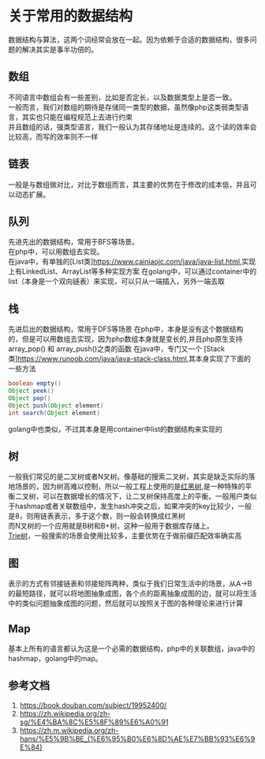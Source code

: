 # 关于常用的数据结构
数据结构与算法，这两个词经常会放在一起。因为依赖于合适的数据结构，很多问题的解决其实是事半功倍的。

## 数组
不同语言中数组会有一些差别，比如是否定长，以及数据类型上是否一致。  
一般而言，我们对数组的期待是存储同一类型的数据，虽然像php这类弱类型语言，其实也只能在编程规范上去进行约束  
并且数组的话，强类型语言，我们一般认为其存储地址是连续的。这个读的效率会比较高，而写的效率则不一样  

## 链表
一般是与数组做对比，对比于数组而言，其主要的优势在于修改的成本低，并且可以动态扩展。

## 队列
先进先出的数据结构，常用于BFS等场景。  
在php中，可以用数组去实现。  
在java中，有单独的[List类]<https://www.cainiaojc.com/java/java-list.html>,实现上有LinkedList、ArrayList等多种实现方案
在golang中，可以通过container中的list（本身是一个双向链表）来实现，可以只从一端插入，另外一端去取


## 栈
先进后出的数据结构，常用于DFS等场景
在php中，本身是没有这个数据结构的，但是可以用数组去实现，因为php数组本身就是变长的,并且php原生支持array_pop() 和 array_push()之类的函数
在java中，专门又一个 [Stack类]<https://www.runoob.com/java/java-stack-class.html>,其本身实现了下面的一些方法
``` java
boolean empty()
Object peek()
Object pop()
Object push(Object element)
int search(Object element)
```
golang中也类似，不过其本身是用container中list的数据结构来实现的


## 树
一般我们常见的是二叉树或者N叉树。像基础的搜索二叉树，其实是缺乏实际的落地场景的，因为树高难以控制，所以一般工程上使用的是[红黑树](https://zh.wikipedia.org/wiki/%E7%BA%A2%E9%BB%91%E6%A0%91),是一种特殊的平衡二叉树，可以在数据增长的情况下，让二叉树保持高度上的平衡。一般用户类似于hashmap或者关联数组中，发生hash冲突之后，如果冲突的key比较少，一般是8，则用链表表示，多于这个数，则一般会转换成红黑树    
而N叉树的一个应用就是B树和B+树，这种一般用于数据库存储上。  
[Trie树](https://zh.m.wikipedia.org/zh-hans/Trie)，一般搜索的场景会使用比较多，主要优势在于做前缀匹配效率确实高

## 图
表示的方式有邻接链表和邻接矩阵两种，类似于我们日常生活中的场景，从A->B的最短路径，就可以将地图抽象成图，各个点的距离抽象成图的边，就可以将生活中的类似问题抽象成图的问题，然后就可以按照关于图的各种理论来进行计算



## Map
基本上所有的语言都认为这是一个必需的数据结构，php中的关联数组，java中的hashmap，golang中的map。


## 参考文档
1. <https://book.douban.com/subject/19952400/>
2. <https://zh.wikipedia.org/zh-sg/%E4%BA%8C%E5%8F%89%E6%A0%91>
3. <https://zh.m.wikipedia.org/zh-hans/%E5%9B%BE_(%E6%95%B0%E6%8D%AE%E7%BB%93%E6%9E%84)>

